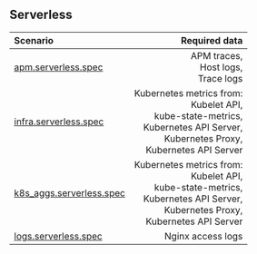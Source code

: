 ## Serverless

| Scenario  | Required data |
| :------------ | ------------: |
| [apm.serverless.spec](https://github.com/elastic/oblt-playwright/blob/main/tests/serverless/apm.serverless.spec.ts) | APM traces,<br>Host logs,<br>Trace logs  |
| [infra.serverless.spec](https://github.com/elastic/oblt-playwright/blob/main/tests/serverless/infra.serverless.spec.ts)  | Kubernetes metrics from:<br> Kubelet API,<br>kube-state-metrics,<br>Kubernetes API Server,<br>Kubernetes Proxy,<br>Kubernetes API Server  |
| [k8s_aggs.serverless.spec](https://github.com/elastic/oblt-playwright/blob/main/tests/serverless/k8s_aggs.serverless.spec.ts)  | Kubernetes metrics from:<br> Kubelet API,<br>kube-state-metrics,<br>Kubernetes API Server,<br>Kubernetes Proxy,<br>Kubernetes API Server  |
| [logs.serverless.spec](https://github.com/elastic/oblt-playwright/blob/main/tests/serverless/logs.serverless.spec.ts)  | Nginx access logs  |